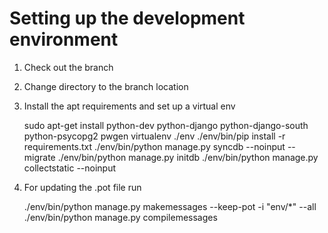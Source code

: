 # Setting up the development environment

1. Check out the branch
2. Change directory to the branch location
3. Install the apt requirements and set up a virtual env

    sudo apt-get install python-dev python-django python-django-south python-psycopg2 pwgen
    virtualenv ./env
    ./env/bin/pip install -r requirements.txt
    ./env/bin/python manage.py syncdb --noinput --migrate
    ./env/bin/python manage.py initdb
    ./env/bin/python manage.py collectstatic --noinput

4. For updating the .pot file run

    ./env/bin/python manage.py makemessages --keep-pot -i "env/*" --all
    ./env/bin/python manage.py compilemessages    
